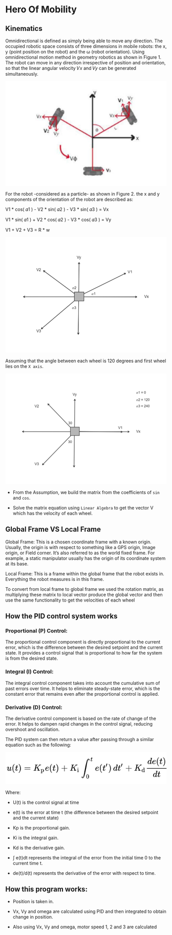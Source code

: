 # Hero Of Mobility

## Kinematics

Omnidirectional is defined as simply being able to move 
any direction. The occupied robotic space consists of three 
dimensions in mobile robots: the x, y (point position on the 
robot) and the ω (robot orientation). Using 
omnidirectional motion method in geometry robotics as 
shown in Figure 1. The robot can move in any direction 
irrespective of position and orientation, so that the linear 
angular velocity 𝑉𝑥 and 𝑉𝑦 can be generated simultaneously. 

![The omnidirectional three-wheel](imgs/img_01.png)

For the robot -considered as a particle- as shown in Figure 2. the x and y components of 
the orientation of the robot are described as:

V1 * cos( 𝛼1 ) - V2 * sin( 𝛼2 ) - V3 * sin( 𝛼3 ) = Vx

V1 * sin( 𝛼1 ) + V2 * cos( 𝛼2 ) - V3 * cos( 𝛼3 ) = Vy

V1              +       V2        +         V3      = R * w

![Factorize the Velocities](imgs/img_02.png)

Assuming that the angle between each wheel is 120 degrees and first wheel lies on the `X axis`.

![Factorize the Velocities](imgs/img_03.png)

- From the Assumption, we build the matrix from the coefficients of `sin` and `cos`.

- Solve the matrix equation using `Linear Algebra` to get the vector V which has the velocity of each wheel.

## Global Frame VS Local Frame

Global Frame: This is a chosen coordinate frame with a known origin. Usually, the origin is with respect to something like a GPS origin, Image origin, or Field corner. It’s also referred to as the world fixed frame. For example, a static manipulator usually has the origin of its coordinate system at its base.

Local Frame: This is a frame within the global frame that the robot exists in. Everything the robot measures is in this frame. 

To convert from local frame to global frame we used the rotation matrix, as multiplying these matrix to local vector produce the global vector and then use the same functionality to get the velocities of each wheel

## How the PID control system works

### Proportional (P) Control:

The proportional control component is directly proportional to the current error, which is the difference between the desired setpoint and the current state. It provides a control signal that is proportional to how far the system is from the desired state.

### Integral (I) Control:

The integral control component takes into account the cumulative sum of past errors over time.
It helps to eliminate steady-state error, which is the constant error that remains even after the proportional control is applied.

### Derivative (D) Control:

The derivative control component is based on the rate of change of the error.
It helps to dampen rapid changes in the control signal, reducing overshoot and oscillation.

The PID system can then return a value after passing through a similar equation such as the following:

![PID eqn](imgs/picPID.png)

Where:

-   U(t) is the control signal at time 

-   e(t) is the error at time t (the difference between the desired setpoint and the current state)

-   Kp is the proportional gain.

-   Ki is the integral gain.

-   Kd is the derivative gain.

-   ∫ e(t)dt represents the integral of the error from the initial time 0 to the current time t. 

-   de(t)/d(t) represents the derivative of the error with respect to time.

## How this program works:
-   Position is taken in.

-   Vx, Vy and omega are calculated using PID and then integrated to obtain change in position.

-   Also using Vx, Vy and omega, motor speed 1, 2 and 3 are calculated
